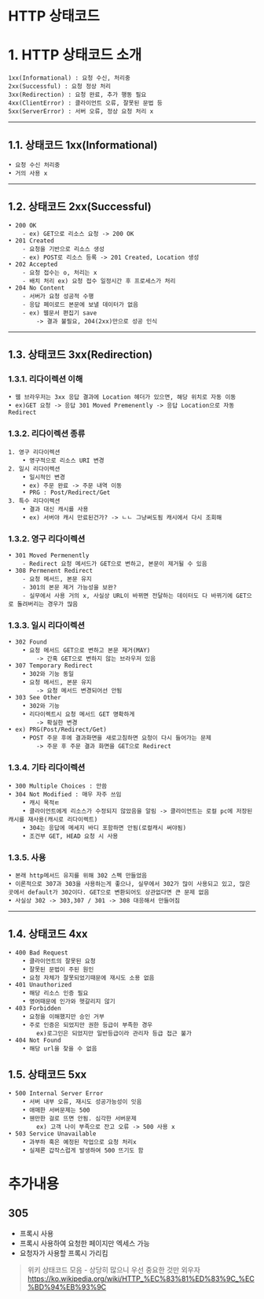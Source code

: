 HTTP 상태코드
=============
# 1. HTTP 상태코드 소개
    1xx(Informational) : 요청 수신, 처리중
    2xx(Successful) : 요청 정상 처리
    3xx(Redirection) : 요청 완료, 추가 행동 필요
    4xx(ClientError) : 클라이언트 오류, 잘못된 문법 등
    5xx(ServerError) : 서버 오류, 정상 요청 처리 x
***

## 1.1. 상태코드 1xx(Informational)
    • 요청 수신 처리중
    • 거의 사용 x
***

## 1.2. 상태코드 2xx(Successful)
    • 200 OK
        - ex) GET으로 리소스 요청 -> 200 OK
    • 201 Created
        - 요청을 기반으로 리소스 생성
        - ex) POST로 리소스 등록 -> 201 Created, Location 생성
    • 202 Accepted
        - 요청 접수는 o, 처리는 x
        - 배치 처리 ex) 요청 접수 일정시간 후 프로세스가 처리
    • 204 No Content
        - 서버가 요청 성공적 수행
        - 응답 페이로드 본문에 보낼 데이터가 없음
        - ex) 웹문서 편집기 save
            -> 결과 불필요, 204(2xx)만으로 성공 인식
***

## 1.3. 상태코드 3xx(Redirection)
### 1.3.1. 리다이렉션 이해
    • 웹 브라우저는 3xx 응답 결과에 Location 헤더가 있으면, 해당 위치로 자동 이동
    • ex)GET 요청 -> 응답 301 Moved Premenently -> 응답 Location으로 자동 Redirect
### 1.3.2. 리다이렉션 종류
    1. 영구 리다이렉션
        • 영구적으로 리소스 URI 변경
    2. 일시 리다이렉션
        • 일시적인 변경
        • ex) 주문 완료 -> 주문 내역 이동
        • PRG : Post/Redirect/Get
    3. 특수 리다이렉션
        • 결과 대신 캐시를 사용
        • ex) 서버야 캐시 만료된건가? -> ㄴㄴ 그냥써도됨 캐시에서 다시 조회해
### 1.3.2. 영구 리다이렉션
    • 301 Moved Permenently
        - Redirect 요청 메서드가 GET으로 변하고, 본문이 제거될 수 있음
    • 308 Permenent Redirect
        - 요청 메서드, 본문 유지
        - 301의 본문 제거 가능성을 보완?
        - 실무에서 사용 거의 x, 사실상 URL이 바뀌면 전달하는 데이터도 다 바뀌기에 GET으로 돌려버리는 경우가 많음
### 1.3.3. 일시 리다이렉션
    • 302 Found
        • 요청 메서드 GET으로 변하고 본문 제거(MAY)
            -> 간혹 GET으로 변하지 않는 브라우저 있음
    • 307 Temporary Redirect
        • 302와 기능 동일
        • 요청 메서드, 본문 유지
            -> 요청 메서드 변경되어선 안됨
    • 303 See Other
        • 302와 기능
        • 리다이렉트시 요청 메서드 GET 명확하게
            -> 확실한 변경
    • ex) PRG(Post/Redirect/Get) 
        • POST 주문 후에 결과화면을 새로고침하면 요청이 다시 들어가는 문제 
            -> 주문 후 주문 결과 화면을 GET으로 Redirect
### 1.3.4. 기타 리다이렉션
    • 300 Multiple Choices : 안씀
    • 304 Not Modified : 매우 자주 쓰임
        • 캐시 목적ㅌ
        • 클라이언트에게 리소스가 수정되지 않았음을 알림 -> 클라이언트는 로컬 pc에 저장된 캐시를 재사용(캐시로 리다이렉트)
        • 304는 응답에 메세지 바디 포함하면 안됨(로컬캐시 써야됨)
        • 조건부 GET, HEAD 요청 시 사용

### 1.3.5. 사용
    • 본래 http메서드 유지를 위해 302 스펙 만들었음
    • 이론적으로 307과 303을 사용하는게 좋으나, 실무에서 302가 많이 사용되고 있고, 많은 곳에서 default가 302이다. GET으로 변환되어도 상관없다면 큰 문제 없음
    • 사실상 302 -> 303,307 / 301 -> 308 대응해서 만들어짐
***

## 1.4. 상태코드 4xx
    • 400 Bad Request
        • 클라이언트의 잘못된 요청
        • 잘못된 문법이 주된 원인
        • 요청 자체가 잘못되었기때문에 재시도 소용 없음
    • 401 Unauthorized
        • 해당 리소스 인증 필요
        • 영어때문에 인가와 헷갈리지 않기
    • 403 Forbidden
        • 요청을 이해했지만 승인 거부
        • 주로 인증은 되었지만 권한 등급이 부족한 경우 
            ex)로그인은 되었지만 일반등급이라 관리자 등급 접근 불가 
    • 404 Not Found
        • 해당 url을 찾을 수 없음
## 1.5. 상태코드 5xx
    • 500 Internal Server Error
        • 서버 내부 오류, 재시도 성공가능성이 잇음
        • 애매한 서버문제는 500
        • 웬만한 걸로 뜨면 안됨. 심각한 서버문제
            ex) 고객 나이 부족으로 잔고 오류 -> 500 사용 x 
    • 503 Service Unavailable
        • 과부하 혹은 예정된 작업으로 요청 처리x
        • 실제론 갑작스럽게 발생하여 500 뜨기도 함


추가내용
===========
## 305
- 프록시 사용
- 프록시 사용하여 요청한 페이지만 엑세스 가능
- 요청자가 사용할 프록시 가리킴
>위키 상태코드 모음 - 상당히 많으니 우선 중요한 것만 외우자  
https://ko.wikipedia.org/wiki/HTTP_%EC%83%81%ED%83%9C_%EC%BD%94%EB%93%9C